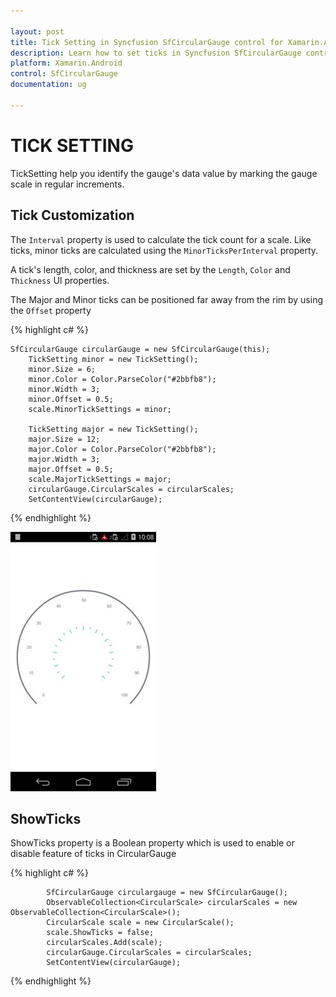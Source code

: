 ```yaml
---

layout: post
title: Tick Setting in Syncfusion SfCircularGauge control for Xamarin.Android 
description: Learn how to set ticks in Syncfusion SfCircularGauge control
platform: Xamarin.Android
control: SfCircularGauge
documentation: ug

---
```


# TICK SETTING

TickSetting help you identify the gauge's data value by marking the gauge scale in regular increments.

## Tick Customization  

The `Interval` property is used to calculate the tick count for a scale. Like ticks, minor ticks are calculated using the `MinorTicksPerInterval` property.

A tick's length, color, and thickness are set by the `Length`, `Color` and  `Thickness` UI properties.

The Major and Minor ticks can be positioned far away from the rim by using the `Offset` property


{% highlight c# %}

    SfCircularGauge circularGauge = new SfCircularGauge(this);  
        TickSetting minor = new TickSetting();
        minor.Size = 6;
        minor.Color = Color.ParseColor("#2bbfb8");
        minor.Width = 3;
        minor.Offset = 0.5;
        scale.MinorTickSettings = minor;
    	
        TickSetting major = new TickSetting();
        major.Size = 12;
        major.Color = Color.ParseColor("#2bbfb8");
        major.Width = 3;
        major.Offset = 0.5;
        scale.MajorTickSettings = major;
        circularGauge.CircularScales = circularScales;
        SetContentView(circularGauge);

{% endhighlight %}

![](tick-setting_images/tick-setting_img1.png)

## ShowTicks

ShowTicks property is a Boolean property which is used to enable or disable feature of ticks in CircularGauge

{% highlight c# %}

            SfCircularGauge circulargauge = new SfCircularGauge();    
            ObservableCollection<CircularScale> circularScales = new ObservableCollection<CircularScale>();   
            CircularScale scale = new CircularScale();     
            scale.ShowTicks = false;
            circularScales.Add(scale);
            circularGauge.CircularScales = circularScales;
            SetContentView(circularGauge);
   
    
{% endhighlight %}